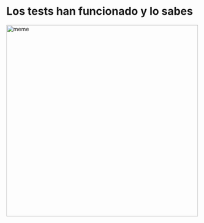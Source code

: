 
<h1>Los tests han funcionado y lo sabes</h1> <img src="https://i.redd.it/m9594iccahea1.jpg" alt="meme" width="500" height="500"></img>
